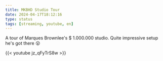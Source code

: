```yaml
---
title: MKBHD Studio Tour
date: 2024-04-17T18:12:16
type: status
tags: [streaming, youtube, en]
---
```


A tour of Marques Brownlee's $ 1.000.000 studio. Quite impressive setup he's got there 😲

{{< youtube jz_qFyTrS8w >}}
